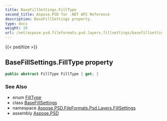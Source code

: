 ```yaml
---
title: BaseFillSettings.FillType
second_title: Aspose.PSD for .NET API Reference
description: BaseFillSettings property. 
type: docs
weight: 10
url: /net/aspose.psd.fileformats.psd.layers.fillsettings/basefillsettings/filltype/
---
```

{{< psd/tize >}}
## BaseFillSettings.FillType property

```csharp
public abstract FillType FillType { get; }
```

### See Also

* enum [FillType](../../filltype/)
* class [BaseFillSettings](../)
* namespace [Aspose.PSD.FileFormats.Psd.Layers.FillSettings](../../basefillsettings/)
* assembly [Aspose.PSD](../../../)


